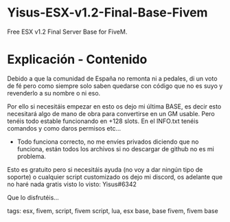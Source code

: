 # Yisus-ESX-v1.2-Final-Base-Fivem
Free ESX v1.2 Final Server Base for FiveM.

# Explicación - Contenido
Debido a que la comunidad de España no remonta ni a pedales, di un voto de fé pero como siempre solo saben quedarse con código que no es suyo y revenderlo a su nombre o ni eso.

Por ello si necesitáis empezar en esto os dejo mi última BASE, es decir esto necesitará algo de mano de obra para convertirse en un GM usable. Pero tenéis todo estable funcionando en +128 slots.
En el INFO.txt tenéis comandos y como daros permisos etc...

- Todo funciona correcto, no me envíes privados diciendo que no funciona, están todos los archivos si no descargar de github no es mi problema.


Esto es gratuito pero si necesitáis ayuda (no voy a dar ningún tipo de soporte) o cualquier script customizado os dejo mi discord, os adelante que no haré nada gratis visto lo visto: Yisus#6342

Que lo disfrutéis...



tags: esx, fivem, script, fivem script, lua, esx base, base fivem, fivem base

